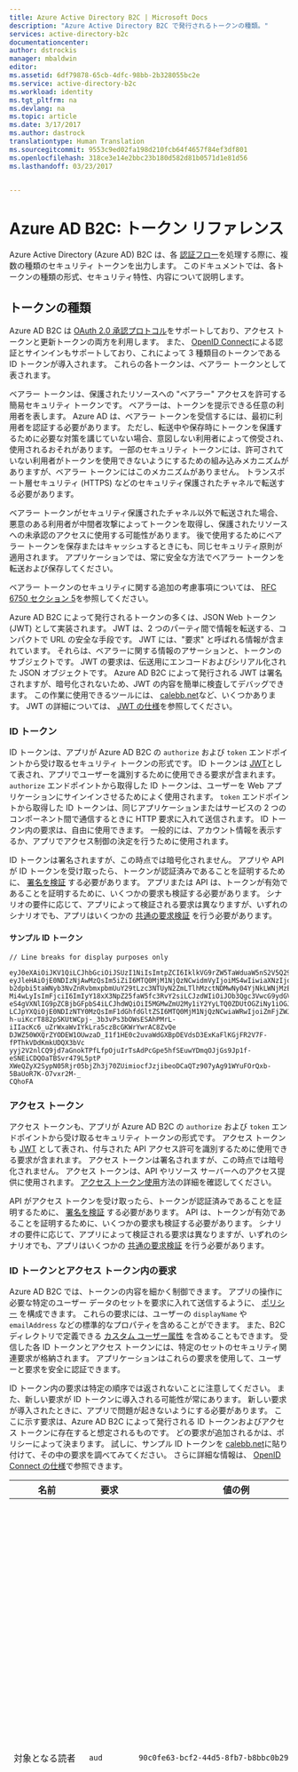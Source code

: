 ```yaml
---
title: Azure Active Directory B2C | Microsoft Docs
description: "Azure Active Directory B2C で発行されるトークンの種類。"
services: active-directory-b2c
documentationcenter: 
author: dstrockis
manager: mbaldwin
editor: 
ms.assetid: 6df79878-65cb-4dfc-98bb-2b328055bc2e
ms.service: active-directory-b2c
ms.workload: identity
ms.tgt_pltfrm: na
ms.devlang: na
ms.topic: article
ms.date: 3/17/2017
ms.author: dastrock
translationtype: Human Translation
ms.sourcegitcommit: 9553c9ed02fa198d210fcb64f4657f84ef3df801
ms.openlocfilehash: 318ce3e14e2bbc23b180d582d81b0571d1e81d56
ms.lasthandoff: 03/23/2017


---
```

# <a name="azure-ad-b2c-token-reference"></a>Azure AD B2C: トークン リファレンス
Azure Active Directory (Azure AD) B2C は、各 [認証フロー](active-directory-b2c-apps.md)を処理する際に、複数の種類のセキュリティ トークンを出力します。 このドキュメントでは、各トークンの種類の形式、セキュリティ特性、内容について説明します。

## <a name="types-of-tokens"></a>トークンの種類
Azure AD B2C は [OAuth 2.0 承認プロトコル](active-directory-b2c-reference-protocols.md)をサポートしており、アクセス トークンと更新トークンの両方を利用します。 また、 [OpenID Connect](active-directory-b2c-reference-protocols.md)による認証とサインインもサポートしており、これによって 3 種類目のトークンである ID トークンが導入されます。 これらの各トークンは、ベアラー トークンとして表されます。

ベアラー トークンは、保護されたリソースへの "ベアラー" アクセスを許可する簡易セキュリティ トークンです。 ベアラーは、トークンを提示できる任意の利用者を表します。 Azure AD は、ベアラー トークンを受信するには、最初に利用者を認証する必要があります。 ただし、転送中や保存時にトークンを保護するために必要な対策を講じていない場合、意図しない利用者によって傍受され、使用されるおそれがあります。 一部のセキュリティ トークンには、許可されていない利用者がトークンを使用できないようにするための組み込みメカニズムがありますが、ベアラー トークンにはこのメカニズムがありません。 トランスポート層セキュリティ (HTTPS) などのセキュリティ保護されたチャネルで転送する必要があります。

ベアラー トークンがセキュリティ保護されたチャネル以外で転送された場合、悪意のある利用者が中間者攻撃によってトークンを取得し、保護されたリソースへの未承認のアクセスに使用する可能性があります。 後で使用するためにベアラー トークンを保存またはキャッシュするときにも、同じセキュリティ原則が適用されます。 アプリケーションでは、常に安全な方法でベアラー トークンを転送および保存してください。

ベアラー トークンのセキュリティに関する追加の考慮事項については、 [RFC 6750 セクション 5](http://tools.ietf.org/html/rfc6750)を参照してください。

Azure AD B2C によって発行されるトークンの多くは、JSON Web トークン (JWT) として実装されます。 JWT は、2 つのパーティ間で情報を転送する、コンパクトで URL の安全な手段です。 JWT には、"要求" と呼ばれる情報が含まれています。 それらは、ベアラーに関する情報のアサーションと、トークンのサブジェクトです。 JWT の要求は、伝送用にエンコードおよびシリアル化された JSON オブジェクトです。 Azure AD B2C によって発行される JWT は署名されますが、暗号化されないため、JWT の内容を簡単に検査してデバッグできます。 この作業に使用できるツールには、 [calebb.net](http://calebb.net)など、いくつかあります。 JWT の詳細については、 [JWT の仕様](http://self-issued.info/docs/draft-ietf-oauth-json-web-token.html)を参照してください。

### <a name="id-tokens"></a>ID トークン
ID トークンは、アプリが Azure AD B2C の `authorize` および `token` エンドポイントから受け取るセキュリティ トークンの形式です。 ID トークンは [JWT](#types-of-tokens)として表され、アプリでユーザーを識別するために使用できる要求が含まれます。 `authorize` エンドポイントから取得した ID トークンは、ユーザーを Web アプリケーションにサインインさせるためによく使用されます。 `token` エンドポイントから取得した ID トークンは、同じアプリケーションまたはサービスの 2 つのコンポーネント間で通信するときに HTTP 要求に入れて送信されます。 ID トークン内の要求は、自由に使用できます。 一般的には、アカウント情報を表示するか、アプリでアクセス制御の決定を行うために使用されます。  

ID トークンは署名されますが、この時点では暗号化されません。 アプリや API が ID トークンを受け取ったら、トークンが認証済みであることを証明するために、 [署名を検証](#token-validation) する必要があります。 アプリまたは API は、トークンが有効であることを証明するために、いくつかの要求も検証する必要があります。 シナリオの要件に応じて、アプリによって検証される要求は異なりますが、いずれのシナリオでも、アプリはいくつかの [共通の要求検証](#token-validation) を行う必要があります。

#### <a name="sample-id-token"></a>サンプル ID トークン
```
// Line breaks for display purposes only

eyJ0eXAiOiJKV1QiLCJhbGciOiJSUzI1NiIsImtpZCI6IklkVG9rZW5TaWduaW5nS2V5Q29udGFpbmVyIn0.
eyJleHAiOjE0NDIzNjAwMzQsIm5iZiI6MTQ0MjM1NjQzNCwidmVyIjoiMS4wIiwiaXNzIjoiaHR0cHM6Ly9s
b2dpbi5taWNyb3NvZnRvbmxpbmUuY29tLzc3NTUyN2ZmLTlhMzctNDMwNy04YjNkLWNjMzExZjU4ZDkyNS92
Mi4wLyIsImFjciI6ImIyY18xX3NpZ25faW5fc3RvY2siLCJzdWIiOiJOb3Qgc3VwcG9ydGVkIGN1cnJlbnRs
eS4gVXNlIG9pZCBjbGFpbS4iLCJhdWQiOiI5MGMwZmU2My1iY2YyLTQ0ZDUtOGZiNy1iOGJiYzBiMjlkYzYi
LCJpYXQiOjE0NDIzNTY0MzQsImF1dGhfdGltZSI6MTQ0MjM1NjQzNCwiaWRwIjoiZmFjZWJvb2suY29tIn0.
h-uiKcrT882pSKUtWCpj-_3b3vPs3bOWsESAhPMrL-iIIacKc6_uZrWxaWvIYkLra5czBcGKWrYwrAC8ZvQe
DJWZ50WXQrZYODEW1OUwzaD_I1f1HE0c2uvaWdGXBpDEVdsD3ExKaFlKGjFR2V7F-fPThkVDdKmkUDQX3bVc
yyj2V2nlCQ9jd7aGnokTPfLfpOjuIrTsAdPcGpe5hfSEuwYDmqOJjGs9Jp1f-eSNEiCDQOaTBSvr479L5ptP
XWeQZyX2SypN05Rjr05bjZh3j70ZUimiocfJzjibeoDCaQTz907yAg91WYuFOrQxb-5BaUoR7K-O7vxr2M-_
CQhoFA

```

### <a name="access-tokens"></a>アクセス トークン
アクセス トークンも、アプリが Azure AD B2C の `authorize` および `token` エンドポイントから受け取るセキュリティ トークンの形式です。 アクセス トークンも [JWT](#types-of-tokens) として表され、付与された API アクセス許可を識別するために使用できる要求が含まれます。 アクセス トークンは署名されますが、この時点では暗号化されません。  アクセス トークンは、API やリソース サーバーへのアクセス提供に使用されます。 [アクセス トークン使用](active-directory-b2c-access-tokens.md)方法の詳細を確認してください。 

API がアクセス トークンを受け取ったら、トークンが認証済みであることを証明するために、 [署名を検証](#token-validation) する必要があります。 API は、トークンが有効であることを証明するために、いくつかの要求も検証する必要があります。 シナリオの要件に応じて、アプリによって検証される要求は異なりますが、いずれのシナリオでも、アプリはいくつかの [共通の要求検証](#token-validation) を行う必要があります。

### <a name="claims-in-id--access-tokens"></a>ID トークンとアクセス トークン内の要求
Azure AD B2C では、トークンの内容を細かく制御できます。 アプリの操作に必要な特定のユーザー データのセットを要求に入れて送信するように、 [ポリシー](active-directory-b2c-reference-policies.md) を構成できます。 これらの要求には、ユーザーの `displayName` や `emailAddress` などの標準的なプロパティを含めることができます。 また、B2C ディレクトリで定義できる [カスタム ユーザー属性](active-directory-b2c-reference-custom-attr.md) を含めることもできます。 受信した各 ID トークンとアクセス トークンには、特定のセットのセキュリティ関連要求が格納されます。 アプリケーションはこれらの要求を使用して、ユーザーと要求を安全に認証できます。

ID トークン内の要求は特定の順序では返されないことに注意してください。 また、新しい要求が ID トークンに導入される可能性が常にあります。 新しい要求が導入されたときに、アプリで問題が起きないようにする必要があります。 ここに示す要求は、Azure AD B2C によって発行される ID トークンおよびアクセス トークンに存在すると想定されるものです。 どの要求が追加されるかは、ポリシーによって決まります。 試しに、サンプル ID トークンを [calebb.net](http://calebb.net)に貼り付けて、その中の要求を調べてみてください。 さらに詳細な情報は、 [OpenID Connect の仕様](http://openid.net/specs/openid-connect-core-1_0.html)で参照できます。

| 名前 | 要求 | 値の例 | 説明 |
| --- | --- | --- | --- |
| 対象となる読者 |`aud` |`90c0fe63-bcf2-44d5-8fb7-b8bbc0b29dc6` |受信者要求は、トークンの受信対象を識別します。 Azure AD B2C では、受信者とは、アプリ登録ポータルでアプリに割り当てられた、アプリのアプリケーション ID です。 アプリでは、この値を検証し、一致しない場合はトークンを拒否する必要があります。 |
| Issuer |`iss` |`https://login.microsoftonline.com/775527ff-9a37-4307-8b3d-cc311f58d925/v2.0/` |この要求は、トークンを構築して返す Security Token Service (STS) を識別します。 また、ユーザーが認証された Azure AD ディレクトリも識別します。 アプリでは、発行者要求を検証し、トークンが v2.0 エンドポイントからのものであることを確認する必要があります。 |
| 発行時刻 |`iat` |`1438535543` |この要求は、トークンが発行された日時です。エポック時間で表されます。 |
| 期限切れ日時 |`exp` |`1438539443` |期限切れ日時要求は、トークンが無効になる日時です。エポック時間で表されます。 アプリでは、このクレームを使用してトークンの有効期間の有効性を確認する必要があります。 |
| 期間の開始時刻 |`nbf` |`1438535543` |この要求は、トークンが有効になる日時です。エポック時間で表されます。 これは通常、トークンが発行されたときと同じ日時です。 アプリでは、このクレームを使用してトークンの有効期間の有効性を確認する必要があります。 |
| バージョン |`ver` |`1.0` |これは ID トークンのバージョンです。Azure AD で定義されています。 |
| コード ハッシュ |`c_hash` |`SGCPtt01wxwfgnYZy2VJtQ` |コード ハッシュは、トークンが OAuth 2.0 認証コードと共に発行される場合にのみ、ID トークンに含まれます。 これを使用して、認証コードの信頼性を検証できます。 この検証の実行方法の詳細については、 [OpenID Connect の仕様](http://openid.net/specs/openid-connect-core-1_0.html) を参照してください。 |
| アクセス トークン ハッシュ |`at_hash` |`SGCPtt01wxwfgnYZy2VJtQ` |アクセス トークン ハッシュは、トークンが OAuth 2.0 アクセス トークンと共に発行される場合にのみ、ID トークンに含まれます。 これを使用して、アクセス トークンの信頼性を検証できます。 この検証の実行方法の詳細については、 [OpenID Connect の仕様](http://openid.net/specs/openid-connect-core-1_0.html) を参照してください。 |
| nonce |`nonce` |`12345` |nonce は、トークンのリプレイ攻撃を緩和するために使用される戦略です。 アプリでは、`nonce` クエリ パラメーターを使用して、承認要求で nonce を指定できます。 要求で指定した値は、ID トークンの `nonce` 要求のみに、変更されずに出力されます。 これにより、アプリではこの値を要求で指定した値と比較して検証できます。この値は、アプリのセッションと特定の ID トークンを関連付けます。 アプリでは、ID トークンの検証プロセス中に、この検証を実行する必要があります。 |
| [件名] |`sub` |`884408e1-2918-4cz0-b12d-3aa027d7563b` |これは、トークンが情報をアサートするプリンシパルです (アプリのユーザーなど)。 この値は変更不可で、再割り当ても再利用もできません。 そのため、この値を使用すると、トークンを使用してリソースにアクセスする場合などに安全に承認チェックができます。 既定では、サブジェクト要求には、ディレクトリ内のユーザーのオブジェクト ID が設定されます。 詳しくは、[こちらの記事](active-directory-b2c-token-session-sso.md)をご覧ください。 |
| 認証コンテキスト クラスの参照 |`acr` |適用不可 |現在使用されていません (古いポリシーの場合を除く)。 詳しくは、[こちらの記事](active-directory-b2c-token-session-sso.md)をご覧ください。 |
| Trustframework ポリシー |`tfp` |`b2c_1_sign_in` |これは、ID トークンの取得に使用されたポリシーの名前です。 |
| 認証時刻 |`auth_time` |`1438535543` |この要求は、ユーザーが資格情報を最後に入力した時刻です。エポック時間で表されます。 |

### <a name="refresh-tokens"></a>更新トークン
更新トークンは、OAuth 2.0 のフローで新しい ID トークンとアクセス トークンを取得するためにアプリで使用できるセキュリティ トークンです。 更新トークンを使用すると、ユーザーが操作しなくても、ユーザーに代わってアプリがリソースへの長期的なアクセスを実現できます。

トークン応答で更新トークンを受け取るには、アプリは `offline_acesss` スコープを要求する必要があります。 `offline_access` スコープの詳細については、 [Azure AD B2C のプロトコル リファレンス](active-directory-b2c-reference-protocols.md)をご覧ください。

更新トークンは、現在も将来的にも常に、アプリに対して完全に非透過的です。 Azure AD によって発行され、Azure AD によってのみ検査および解釈できます。 有効期間は長いですが、更新トークンが一定期間残っているという想定でアプリを記述しないでください。 更新トークンは、いつでもさまざまな理由で無効になる可能性があります。 アプリで更新トークンが有効かどうかを知る唯一の方法は、Azure AD に対してトークン要求を行って更新トークンを利用することです。

新しいトークンに対して更新トークンを利用すると (そして、アプリが `offline_access` スコープを許可されている場合は)、トークン応答で新しい更新トークンが返されます。 新たに発行された更新トークンは、保存する必要があります。 要求で使用した以前の更新トークンは、新しいものに置き換えます。 これにより、可能な限り長く更新トークンが有効であることが保証されます。

## <a name="token-validation"></a>トークンの検証
トークンを検証するには、アプリはトークンの署名と要求の両方を確認する必要があります。

使用言語にもよりますが、JWT を検証するために、さまざまなオープン ソース ライブラリを利用できます。 独自の検証ロジックを実装するより、これらのオープン ソース ライブラリを試してみることをお勧めします。 このガイドの情報が、これらのライブラリを適切に使用する方法を学ぶために役立ちます。

### <a name="validate-the-signature"></a>署名を検証
JWT には 3 つのセグメントがあり、 `.` 文字で区切られています。 1 番目のセグメントは**ヘッダー**、2 番目は**本文**、3 番目は**署名**です。 署名セグメントを使用してトークンの信頼性を検証し、アプリで信頼できることを確認できます。

Azure AD B2C トークンは、RSA 256 などの業界標準の非対称暗号アルゴリズムを使用して署名されます。 トークンのヘッダーには、トークンの署名に使用されたキーと暗号方法に関する情報が含まれます。

```
{
        "typ": "JWT",
        "alg": "RS256",
        "kid": "GvnPApfWMdLRi8PDmisFn7bprKg"
}
```

`alg` 要求は、トークンの署名に使用されたアルゴリズムを示します。 `kid` 要求は、トークンの署名に使用された特定の公開キーを示します。

いつでも、Azure AD は公開/秘密キー ペアの特定セットのいずれかを使用して、トークンに署名できます。 Azure AD は定期的に使用可能なキー セットをローテーションするので、このキー変更を自動的に処理するようにアプリを作成する必要があります。 Azure AD によって使用される公開キーの更新を確認する適切な頻度は、24 時間間隔です。

Azure AD B2C には、OpenID Connect メタデータ エンドポイントがあります。 これにより、アプリは実行時に Azure AD B2C に関する情報を取得できます。 この情報には、エンドポイント、トークンの内容、トークンの署名キーが含まれます。 B2C ディレクトリには、ポリシー別の JSON メタデータ ドキュメントがあります。 たとえば、`fabrikamb2c.onmicrosoft.com` の `b2c_1_sign_in` ポリシーのメタデータ ドキュメントは次の場所にあります。

```
https://login.microsoftonline.com/fabrikamb2c.onmicrosoft.com/v2.0/.well-known/openid-configuration?p=b2c_1_sign_in
```

`fabrikamb2c.onmicrosoft.com` はユーザーの認証に使用される B2C ディレクトリ、`b2c_1_sign_in` はトークンの取得に使用されるポリシーです。 トークンの署名でどのポリシーが使用されたかと、メタデータをどこで取得できるかは、2 つの方法で判断できます。 最初の方法では、ポリシー名がトークンの `acr` 要求に含まれています。 本文を Base 64 でデコードし、結果の JSON 文字列を逆シリアル化することによって、JWT の本文から要求を解析できます。 `acr` 要求は、トークンの発行に使用されたポリシーの名前です。  もう 1 つの方法です。要求を発行するとき、`state` パラメーターの値に含まれるポリシーを符号化し、それから復号化して使用されたポリシーを判断します。 どちらの方法も有効です。

メタデータ ドキュメントは、いくつかの便利な情報が含まれている JSON オブジェクトです。 たとえば、OpenID Connect 認証を実行するために必要なエンドポイントの場所などです。 また、トークンの署名に使用される公開キーのセットの場所を示す `jwks_uri`も含まれます。 次に示すのがその場所ですが、メタデータ ドキュメントを使用して `jwks_uri`を解析することにより、動的にその場所をフェッチするのが最善の方法です。

```
https://login.microsoftonline.com/fabrikamb2c.onmicrosoft.com/discovery/v2.0/keys?p=b2c_1_sign_in
```

この URL に存在する JSON ドキュメントには、特定の時点で使用されているすべての公開キー情報が含まれます。 アプリでは、JWT ヘッダーの `kid` 要求を使用して、特定のトークンの署名に使用される JSON ドキュメント内の公開キーを選択できます。 その後、正しい公開キーと指定されたアルゴリズムを使用して、署名の検証を実行できます。

署名の検証を実行する方法については、このドキュメントでは説明していません。 必要であれば、その作業を支援する多くのオープン ソース ライブラリを利用できます。

### <a name="validate-the-claims"></a>要求の検証
アプリまたは API は、ID トークンを受け取ったら、ID トークン内の要求に対していくつかのチェックを実行する必要があります。 要求には以下のものがありますが、これらに限定されるものではありません。

* **受信者** 要求: これは、ID トークンが特定のアプリに渡されるように意図されていることを検証します。
* **期間の開始時刻**および**期限切れ日時**要求: これらは、ID トークンが期限切れでないことを検証します。
* **発行者** 要求: これは、トークンが Azure AD によって特定のアプリに対して発行されたことを検証します。
* **nonce**: これは、トークンのリプレイ攻撃を緩和するための戦略です。

アプリで実行する必要がある検証の完全な一覧については、 [OpenID Connect の仕様](https://openid.net)を参照してください。 これらの要求に対して予期される値の詳細については、前の [トークンのセクション](#types-of-tokens)を参照してください。  

## <a name="token-lifetimes"></a>トークンの有効期間
以下のトークンの有効期間は、より詳細な知識が必要な場合のために提供されています。 アプリの開発やデバッグの際に、役立つ場合があります。 これらの有効期間が一定で変わらないものという想定でアプリを記述しないでください。 変更される可能性があります。  Azure AD B2C におけるトークンの有効期間のカスタマイズの詳細については、 [こちら](active-directory-b2c-token-session-sso.md)を参照してください。

| トークン | 有効期間 | 説明 |
| --- | --- | --- |
| ID トークン |1 時間 |通常、ID トークンの有効期間は 1 時間です。 Web アプリは、この有効期間を使用して、ユーザーとの独自のセッションを維持できます (推奨)。 また、別のセッション有効期間を選択することもできます。 アプリで新しい ID トークンを取得する必要がある場合は、Azure AD に対して新しいサインイン要求を行うだけで済みます。 ユーザーに Azure AD との有効なブラウザー セッションがある場合は、資格情報を再度入力する必要はありません。 |
| 更新トークン |最大 14 日 |1 つの更新トークンは、最大 14 日間有効です。 ただし、更新トークンは、さまざまな理由で、いつでも無効になる可能性があります。 アプリは、要求が失敗するまで、またはアプリが更新トークンを新しいトークンに置き換えるまで、更新トークンの使用を試み続ける必要があります。  更新トークンも、ユーザーが最後に資格情報を入力してから 90 日が経過すると無効になることがあります。 |
| 承認コード |5 分 |承認コードは、意図的に有効期間が短くなっています。 受け取ったらすぐに、アクセス トークン、ID トークン、または更新トークンに対して使用する必要があります。 |


